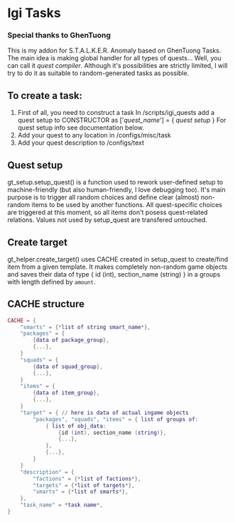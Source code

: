 # Igi Tasks
### Special thanks to GhenTuong

This is my addon for S.T.A.L.K.E.R. Anomaly based on GhenTuong Tasks. 
The main idea is making global handler for all types of quests... Well, you can call it *quest compiler*.
Although it's possibilities are strictly limited, I will try to do it as suitable to random-generated tasks as possible.

## To create a task:
1. First of all, you need to construct a task
In /scripts/igi_quests add a quest setup to CONSTRUCTOR as ['*quest_name*'] = { *quest setup* }
For quest setup info see documentation below.
2. Add your quest to any location in /configs/misc/task
3. Add your quest description to /configs/text

## Quest setup
gt_setup.setup_quest() is a function used to rework user-defined setup to machine-friendly (but also human-friendly, I love debugging too).
It's main purpose is to trigger all random choices and define clear (almost) non-random items to be used by another functions.
All quest-specific choices are triggered at this moment, so all items don't posess quest-related relations.
Values not used by setup_quest are transfered untouched.

## Create target
gt_helper.create_target() uses CACHE created in setup_quest to create/find item from a given template. It makes completely non-random
game objects and saves their data of type { id (int), section_name (string) } in a groups with length defined by `amount`. 

## CACHE structure
```lua
CACHE = {
	"smarts" = {*list of string smart_name*},
	"packages" = {
		{data of package_group},
		{...},
	}
	"squads" = {
		{data of squad_group},
		{...},
	}
	"items" = {
		{data of item_group},
		{...},
	}
	"target" = { // here is data of actual ingame objects
		"packages", "squads", "items" = { list of groups of:
			{ list of obj_data:
				{id (int), section_name (string)},
				{...},
			},
			{...},
		}
	}
	"description" = {
		"factions" = {*list of factions*},
		"targets" = {*list of targets*},
		"smarts" = {*list of smarts*},
	},
	"task_name" = *task name*,
}
```
